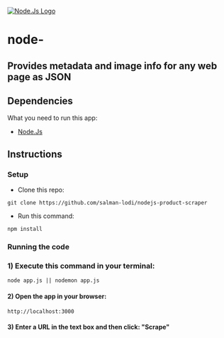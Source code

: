 [![Node.Js  Logo](https://www.techwell.com/sites/default/files/stories/images/cropped_teasers/Beth%20Romanik/2019/node-js-tutorial.png)](https://nodejs.org/)


# node-

## Provides metadata and image info for any web page as JSON 

## Dependencies

What you need to run this app:

* [Node.Js](https://nodejs.org)

## Instructions

### Setup

* Clone this repo:

```
git clone https://github.com/salman-lodi/nodejs-product-scraper
```

* Run this command:

```
npm install
```

### Running the code

### 1) Execute this command in your terminal:

```
node app.js || nodemon app.js
```

#### 2) Open the app in your browser:

```
http://localhost:3000
```
#### 3) Enter a URL in the text box and then click: "Scrape"